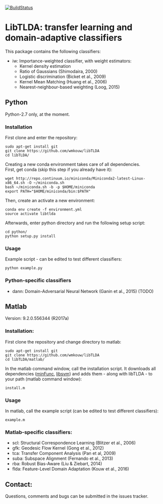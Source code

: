 [![BuildStatus](https://travis-ci.org/wmkouw/libTLDA.svg?branch=master)](https://travis-ci.org/wmkouw/libTLDA)
# LibTLDA: transfer learning and domain-adaptive classifiers

This package contains the following classifiers: <br>
- iw: Importance-weighted classifier, with weight estimators:<br>
	- Kernel density estimation <br>
	- Ratio of Gaussians (Shimodaira, 2000) <br>
	- Logistic discrimination (Bicket et al., 2009) <br>
	- Kernel Mean Matching (Huang et al., 2006) <br>
	- Nearest-neighbour-based weighting (Loog, 2015) <br>

## Python
Python-2.7 only, at the moment.

### Installation
First clone and enter the repository:
```
sudo apt-get install git
git clone https://github.com/wmkouw/libTLDA
cd libTLDA/
```

Creating a new conda environment takes care of all dependencies. <br>
First, get conda (skip this step if you already have it):
```
wget http://repo.continuum.io/miniconda/Miniconda2-latest-Linux-x86_64.sh -O ~/miniconda.sh
bash ~/miniconda.sh -b -p $HOME/miniconda
export PATH="$HOME/miniconda/bin:$PATH"
```
Then, create an activate a new environment:
```
conda env create -f environment.yml
source activate libtlda
```

Afterwards, enter python directory and run the following setup script:
```
cd python/
python setup.py install
```

### Usage
Example script - can be edited to test different classifiers:
```
python example.py
```

### Python-specific classifiers
- dann: Domain-Adversarial Neural Network (Ganin et al., 2015) (TODO)

## Matlab
Version: 9.2.0.556344 (R2017a) <br>

### Installation:
First clone the repository and change directory to matlab:
```
sudo apt-get install git
git clone https://github.com/wmkouw/libTLDA
cd libTLDA/matlab/
```

In the matlab command window, call the installation script. It downloads all dependencies ([minFunc](https://www.cs.ubc.ca/~schmidtm/Software/minFunc.html), [libsvm](https://www.csie.ntu.edu.tw/~cjlin/libsvm/)) and adds them - along with libTLDA - to your path (matlab command window):
```
install.m
```

### Usage
In matlab, call the example script (can be edited to test different classifiers):
```
example.m
```

### Matlab-specific classifiers:
- scl: Structural Correspondence Learning (Blitzer et al., 2006) <br>
- gfk: Geodesic Flow Kernel (Gong et al., 2012) <br>
- tca: Transfer Component Analysis (Pan et al, 2009) <br>
- suba: Subspace Alignment (Fernando et al., 2013) <br>
- rba: Robust Bias-Aware (Liu & Ziebart, 2014) <br>
- flda: Feature-Level Domain Adaptation (Kouw et al., 2016) <br>

## Contact:
Questions, comments and bugs can be submitted in the issues tracker.
